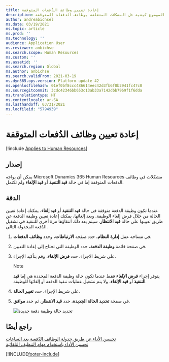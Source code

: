 ```yaml
---
title: إعادة تعيين وظائف الدُفعات المتوقفة
description: يشرح هذا الموضوع كيفية حل المشكلات المتعلقة بوظائف الدفعات المتوقفة.
author: andreabichsel
ms.date: 03/19/2021
ms.topic: article
ms.prod: ''
ms.technology: ''
audience: Application User
ms.reviewer: anbichse
ms.search.scope: Human Resources
ms.custom: ''
ms.assetid: ''
ms.search.region: Global
ms.author: anbichse
ms.search.validFrom: 2021-03-19
ms.dyn365.ops.version: Platform update 42
ms.openlocfilehash: 01ef0bf8ccc486614eec42d3fb6f0b2941fc47c0
ms.sourcegitcommit: 3cdc42346bb653c13ab33a7142dbb7969f1f6dda
ms.translationtype: HT
ms.contentlocale: ar-SA
ms.lasthandoff: 03/31/2021
ms.locfileid: "5794939"
---
```

# <a name="reset-stuck-batch-jobs"></a>إعادة تعيين وظائف الدُفعات المتوقفة

[!include [Applies to Human Resources](../includes/applies-to-hr.md)]

## <a name="issue"></a>إصدار

يمكن أن يواجه Microsoft Dynamics 365 Human Resources مشكلات في وظائف الدفعات المتوقفة إما في حالة **قيد التنفيذ** أو **قيد الإلغاء** ولم تكتمل.

## <a name="resolution"></a>الدقة

عندما تكون وظيفة الدفعة متوقفة في حالة **قيد التنفيذ** أو **قيد إلغاء**، يمكنك إعادة تعيين الحالة من خلال فرض إلغاء الوظيفة. وبعد إلغائها، يمكنك إعادة تعيين وظيفة الدفعة عن طريق تعيينها على حالة **قيد الانتظار**. سيتم بعد ذلك انتقاؤها مرة أخرى للتنفيذ في تشغيل الدُفعة المجدولة التالي.

1. في مساحة عمل **إدارة النظام**، حدد صفحة **الارتباطات**، وحدد **وظائف الدفعات**.

2. في صفحة قائمة **وظيفة الدفعة**، حدد الوظيفة التي تحتاج إلى إعادة التعيين.

3. على شريط الاجراء، حدد **فرض الإلغاء**، وقم بتأكيد الإجراء.

   > [!NOTE]
   > يتوفر إجراء **فرض الإلغاء** فقط عندما تكون حالة وظيفة الدفعة المحددة هي إما **قيد التنفيذ** أو **قيد الإلغاء**، ولا يتم تشغيل عمليات تنفيذ الدفعة أو إلغائها للوظيفة.

4. على شريط الإجراء، حدد **تغيير الحالة**.

5. في صفحة **تحديد الحالة الجديدة**، حدد **قيد الانتظار**، ثم حدد **موافق**.

   ![تحديد حالة وظيفة دفعة جديدة](./media/hr-admin-reset-batch-job-status.png)

## <a name="see-also"></a>راجع أيضًا

[تحسين الأداء عن طريق جدولة الوظائف الدُفعية بعد الساعات](hr-admin-troubleshooting-batch-jobs.md)<br>
[تحسين الأداء باستخدام مهام التنظيف التلقائية](hr-admin-troubleshooting-batch-history.md)


[!INCLUDE[footer-include](../includes/footer-banner.md)]
